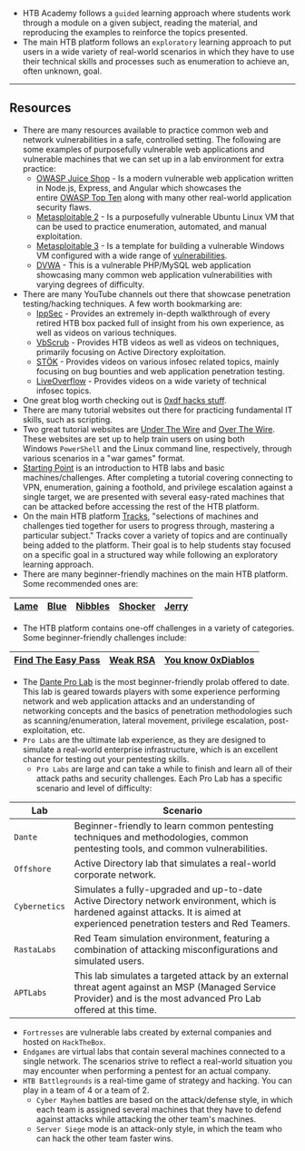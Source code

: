 * HTB Academy follows a `guided` learning approach where students work through a module on a given subject, reading the material, and reproducing the examples to reinforce the topics presented.
* The main HTB platform follows an `exploratory` learning approach to put users in a wide variety of real-world scenarios in which they have to use their technical skills and processes such as enumeration to achieve an, often unknown, goal.

---
## Resources

* There are many resources available to practice common web and network vulnerabilities in a safe, controlled setting. The following are some examples of purposefully vulnerable web applications and vulnerable machines that we can set up in a lab environment for extra practice:
	* [OWASP Juice Shop](https://owasp.org/www-project-juice-shop/) - Is a modern vulnerable web application written in Node.js, Express, and Angular which showcases the entire [OWASP Top Ten](https://owasp.org/www-project-top-ten) along with many other real-world application security flaws.
	* [Metasploitable 2](https://docs.rapid7.com/metasploit/metasploitable-2-exploitability-guide/) - Is a purposefully vulnerable Ubuntu Linux VM that can be used to practice enumeration, automated, and manual exploitation.
	* [Metasploitable 3](https://github.com/rapid7/metasploitable3) - Is a template for building a vulnerable Windows VM configured with a wide range of [vulnerabilities](https://github.com/rapid7/metasploitable3/wiki/Vulnerabilities).
	* [DVWA](https://github.com/digininja/DVWA) - This is a vulnerable PHP/MySQL web application showcasing many common web application vulnerabilities with varying degrees of difficulty.
* There are many YouTube channels out there that showcase penetration testing/hacking techniques. A few worth bookmarking are:
	* [IppSec](https://www.youtube.com/channel/UCa6eh7gCkpPo5XXUDfygQQA) - Provides an extremely in-depth walkthrough of every retired HTB box packed full of insight from his own experience, as well as videos on various techniques.
	* [VbScrub](https://www.youtube.com/channel/UCpoyhjwNIWZmsiKNKpsMAQQ) - Provides HTB videos as well as videos on techniques, primarily focusing on Active Directory exploitation.
	* [STÖK](https://www.youtube.com/channel/UCQN2DsjnYH60SFBIA6IkNwg) - Provides videos on various infosec related topics, mainly focusing on bug bounties and web application penetration testing.
	* [LiveOverflow](https://www.youtube.com/channel/UClcE-kVhqyiHCcjYwcpfj9w) - Provides videos on a wide variety of technical infosec topics.
* One great blog worth checking out is [0xdf hacks stuff](https://0xdf.gitlab.io/).
* There are many tutorial websites out there for practicing fundamental IT skills, such as scripting. 
* Two great tutorial websites are [Under The Wire](https://underthewire.tech/wargames) and [Over The Wire](https://overthewire.org/wargames/). These websites are set up to help train users on using both Windows `PowerShell` and the Linux command line, respectively, through various scenarios in a "war games" format.
* [Starting Point](https://app.hackthebox.com/starting-point) is an introduction to HTB labs and basic machines/challenges. After completing a tutorial covering connecting to VPN, enumeration, gaining a foothold, and privilege escalation against a single target, we are presented with several easy-rated machines that can be attacked before accessing the rest of the HTB platform.
* On the main HTB platform [Tracks](https://app.hackthebox.com/tracks), "selections of machines and challenges tied together for users to progress through, mastering a particular subject." Tracks cover a variety of topics and are continually being added to the platform. Their goal is to help students stay focused on a specific goal in a structured way while following an exploratory learning approach.
* There are many beginner-friendly machines on the main HTB platform. Some recommended ones are:

|[Lame](https://app.hackthebox.com/machines/1)|[Blue](https://app.hackthebox.com/machines/51)|[Nibbles](https://app.hackthebox.com/machines/121)|[Shocker](https://app.hackthebox.com/machines/108)|[Jerry](https://app.hackthebox.com/machines/144)|
|---|---|---|---|---|
*  The HTB platform contains one-off challenges in a variety of categories. Some beginner-friendly challenges include:

|[Find The Easy Pass](https://app.hackthebox.com/challenges/5)|[Weak RSA](https://app.hackthebox.com/challenges/6)|[You know 0xDiablos](https://app.hackthebox.com/challenges/106)|
|---|---|---|
* The [Dante Pro Lab](https://app.hackthebox.com/prolabs/overview/dante) is the most beginner-friendly prolab offered to date. This lab is geared towards players with some experience performing network and web application attacks and an understanding of networking concepts and the basics of penetration methodologies such as scanning/enumeration, lateral movement, privilege escalation, post-exploitation, etc.
* `Pro Labs` are the ultimate lab experience, as they are designed to simulate a real-world enterprise infrastructure, which is an excellent chance for testing out your pentesting skills.
	* `Pro Labs` are large and can take a while to finish and learn all of their attack paths and security challenges. Each Pro Lab has a specific scenario and level of difficulty:

|Lab|Scenario|
|---|---|
|`Dante`|Beginner-friendly to learn common pentesting techniques and methodologies, common pentesting tools, and common vulnerabilities.|
|`Offshore`|Active Directory lab that simulates a real-world corporate network.|
|`Cybernetics`|Simulates a fully-upgraded and up-to-date Active Directory network environment, which is hardened against attacks. It is aimed at experienced penetration testers and Red Teamers.|
|`RastaLabs`|Red Team simulation environment, featuring a combination of attacking misconfigurations and simulated users.|
|`APTLabs`|This lab simulates a targeted attack by an external threat agent against an MSP (Managed Service Provider) and is the most advanced Pro Lab offered at this time.|
* `Fortresses` are vulnerable labs created by external companies and hosted on `HackTheBox`.
* `Endgames` are virtual labs that contain several machines connected to a single network. The scenarios strive to reflect a real-world situation you may encounter when performing a pentest for an actual company.
* `HTB Battlegrounds` is a real-time game of strategy and hacking. You can play in a team of 4 or a team of 2.
	* `Cyber Mayhem` battles are based on the attack/defense style, in which each team is assigned several machines that they have to defend against attacks while attacking the other team's machines.
	* `Server Siege` mode is an attack-only style, in which the team who can hack the other team faster wins.